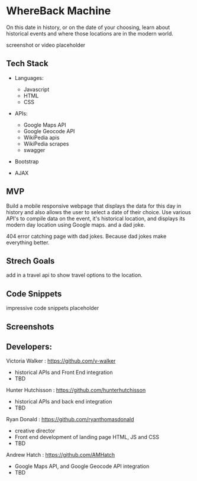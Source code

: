 # WhereBack Machine
On this date in history, or on the date of your choosing, learn about historical events and where those locations are in the modern world. 


screenshot or video placeholder


## Tech Stack 

- Languages:
    - Javascript
    - HTML
    - CSS
- APIs:
    - Google Maps API
    - Google Geocode API
    - WikiPedia apis
    - WikiPedia scrapes
    - swagger

- Bootstrap
- AJAX

## MVP
 
Build a mobile responsive webpage that displays the data for this day in history and also allows the user to select a date of their choice. 
Use various API's to compile data on the event, it's historical location, and displays its modern day location using Google maps. and a dad joke. 

404 error catching page with dad jokes. Because dad jokes make everything better.


## Strech Goals


add in a travel api to show travel options to the location. 


## Code Snippets
impressive code snippets placeholder


## Screenshots




## Developers:

Victoria Walker :
 https://github.com/v-walker

- historical APIs and Front End integration
- TBD

Hunter Hutchisson : 
https://github.com/hunterhutchisson

- historical APIs and back end integration
- TBD

Ryan Donald :
 https://github.com/ryanthomasdonald
- creative director
- Front end development of landing page HTML, JS and CSS
- TBD
 

Andrew Hatch :
 https://github.com/AMHatch

 - Google Maps API, and Google Geocode API integration
 - TBD

